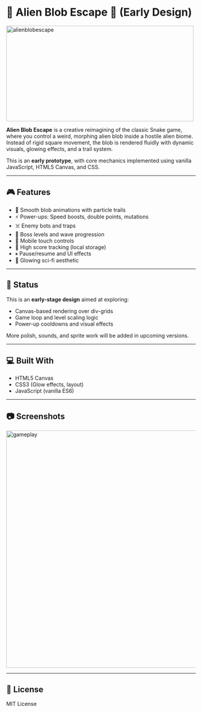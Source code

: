 # 👾 Alien Blob Escape 👾 (Early Design)

<img width="498" height="254" alt="alienblobescape" src="https://github.com/user-attachments/assets/8dc137d9-c20f-4928-a77c-808064ac88cc" />


**Alien Blob Escape** is a creative reimagining of the classic Snake game, where you control a weird, morphing alien blob inside a hostile alien biome. Instead of rigid square movement, the blob is rendered fluidly with dynamic visuals, glowing effects, and a trail system.

This is an **early prototype**, with core mechanics implemented using vanilla JavaScript, HTML5 Canvas, and CSS.

---

## 🎮 Features

- 🧠 Smooth blob animations with particle trails
- ⚡ Power-ups: Speed boosts, double points, mutations
- ☠️ Enemy bots and traps
- 👑 Boss levels and wave progression
- 📱 Mobile touch controls
- 💾 High score tracking (local storage)
- ⏸ Pause/resume and UI effects
- 🎨 Glowing sci-fi aesthetic

---

## 🚧 Status

This is an **early-stage design** aimed at exploring:
- Canvas-based rendering over div-grids
- Game loop and level scaling logic
- Power-up cooldowns and visual effects

More polish, sounds, and sprite work will be added in upcoming versions.

---

## 💻 Built With

- HTML5 Canvas
- CSS3 (Glow effects, layout)
- JavaScript (vanilla ES6)

---

## 📷 Screenshots

<img width="612" height="631" alt="gameplay" src="https://github.com/user-attachments/assets/ebfd7c3a-092b-4e7d-8825-350f4cb87acf" />

---

## 📜 License

MIT License


